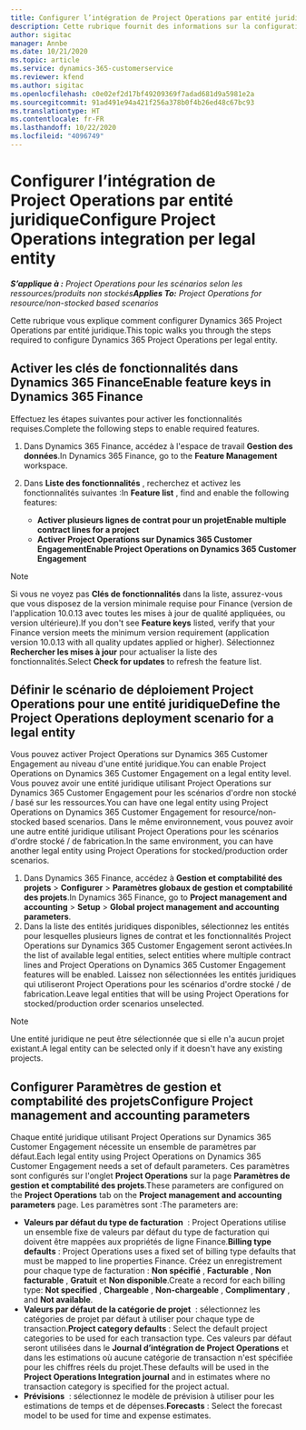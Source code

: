 ```yaml
---
title: Configurer l’intégration de Project Operations par entité juridique
description: Cette rubrique fournit des informations sur la configuration de l'intégration par entité juridique dans Project Operations.
author: sigitac
manager: Annbe
ms.date: 10/21/2020
ms.topic: article
ms.service: dynamics-365-customerservice
ms.reviewer: kfend
ms.author: sigitac
ms.openlocfilehash: c0e02ef2d17bf49209369f7adad681d9a5981e2a
ms.sourcegitcommit: 91ad491e94a421f256a378b0f4b26ed48c67bc93
ms.translationtype: HT
ms.contentlocale: fr-FR
ms.lasthandoff: 10/22/2020
ms.locfileid: "4096749"
---
```

# <a name="configure-project-operations-integration-per-legal-entity"></a><span data-ttu-id="13f07-103">Configurer l’intégration de Project Operations par entité juridique</span><span class="sxs-lookup"><span data-stu-id="13f07-103">Configure Project Operations integration per legal entity</span></span> 

<span data-ttu-id="13f07-104">_**S’applique à :** Project Operations pour les scénarios selon les ressources/produits non stockés_</span><span class="sxs-lookup"><span data-stu-id="13f07-104">_**Applies To:** Project Operations for resource/non-stocked based scenarios_</span></span>

<span data-ttu-id="13f07-105">Cette rubrique vous explique comment configurer Dynamics 365 Project Operations par entité juridique.</span><span class="sxs-lookup"><span data-stu-id="13f07-105">This topic walks you through the steps required to configure Dynamics 365 Project Operations per legal entity.</span></span>

## <a name="enable-feature-keys-in-dynamics-365-finance"></a><span data-ttu-id="13f07-106">Activer les clés de fonctionnalités dans Dynamics 365 Finance</span><span class="sxs-lookup"><span data-stu-id="13f07-106">Enable feature keys in Dynamics 365 Finance</span></span>

<span data-ttu-id="13f07-107">Effectuez les étapes suivantes pour activer les fonctionnalités requises.</span><span class="sxs-lookup"><span data-stu-id="13f07-107">Complete the following steps to enable required features.</span></span>

1. <span data-ttu-id="13f07-108">Dans Dynamics 365 Finance, accédez à l'espace de travail **Gestion des données**.</span><span class="sxs-lookup"><span data-stu-id="13f07-108">In Dynamics 365 Finance, go to the **Feature Management** workspace.</span></span>
2. <span data-ttu-id="13f07-109">Dans **Liste des fonctionnalités** , recherchez et activez les fonctionnalités suivantes :</span><span class="sxs-lookup"><span data-stu-id="13f07-109">In **Feature list** , find and enable the following features:</span></span>
  
    - <span data-ttu-id="13f07-110">**Activer plusieurs lignes de contrat pour un projet**</span><span class="sxs-lookup"><span data-stu-id="13f07-110">**Enable multiple contract lines for a project**</span></span>
    - <span data-ttu-id="13f07-111">**Activer Project Operations sur Dynamics 365 Customer Engagement**</span><span class="sxs-lookup"><span data-stu-id="13f07-111">**Enable Project Operations on Dynamics 365 Customer Engagement**</span></span>

> [!NOTE]
> <span data-ttu-id="13f07-112">Si vous ne voyez pas **Clés de fonctionnalités** dans la liste, assurez-vous que vous disposez de la version minimale requise pour Finance (version de l'application 10.0.13 avec toutes les mises à jour de qualité appliquées, ou version ultérieure).</span><span class="sxs-lookup"><span data-stu-id="13f07-112">If you don't see **Feature keys** listed, verify that your Finance version meets the minimum version requirement (application version 10.0.13 with all quality updates applied or higher).</span></span> <span data-ttu-id="13f07-113">Sélectionnez **Rechercher les mises à jour** pour actualiser la liste des fonctionnalités.</span><span class="sxs-lookup"><span data-stu-id="13f07-113">Select **Check for updates** to refresh the feature list.</span></span>

## <a name="define-the-project-operations-deployment-scenario-for-a-legal-entity"></a><span data-ttu-id="13f07-114">Définir le scénario de déploiement Project Operations pour une entité juridique</span><span class="sxs-lookup"><span data-stu-id="13f07-114">Define the Project Operations deployment scenario for a legal entity</span></span>

<span data-ttu-id="13f07-115">Vous pouvez activer Project Operations sur Dynamics 365 Customer Engagement au niveau d'une entité juridique.</span><span class="sxs-lookup"><span data-stu-id="13f07-115">You can enable Project Operations on Dynamics 365 Customer Engagement on a legal entity level.</span></span> <span data-ttu-id="13f07-116">Vous pouvez avoir une entité juridique utilisant Project Operations sur Dynamics 365 Customer Engagement pour les scénarios d'ordre non stocké / basé sur les ressources.</span><span class="sxs-lookup"><span data-stu-id="13f07-116">You can have one legal entity using Project Operations on Dynamics 365 Customer Engagement for resource/non-stocked based scenarios.</span></span> <span data-ttu-id="13f07-117">Dans le même environnement, vous pouvez avoir une autre entité juridique utilisant Project Operations pour les scénarios d'ordre stocké / de fabrication.</span><span class="sxs-lookup"><span data-stu-id="13f07-117">In the same environment, you can have another legal entity using Project Operations for stocked/production order scenarios.</span></span>

1. <span data-ttu-id="13f07-118">Dans Dynamics 365 Finance, accédez à **Gestion et comptabilité des projets** > **Configurer** > **Paramètres globaux de gestion et comptabilité des projets**.</span><span class="sxs-lookup"><span data-stu-id="13f07-118">In Dynamics 365 Finance, go to **Project management and accounting** > **Setup** > **Global project management and accounting parameters**.</span></span>
2. <span data-ttu-id="13f07-119">Dans la liste des entités juridiques disponibles, sélectionnez les entités pour lesquelles plusieurs lignes de contrat et les fonctionnalités Project Operations sur Dynamics 365 Customer Engagement seront activées.</span><span class="sxs-lookup"><span data-stu-id="13f07-119">In the list of available legal entities, select entities where multiple contract lines and Project Operations on Dynamics 365 Customer Engagement features will be enabled.</span></span> <span data-ttu-id="13f07-120">Laissez non sélectionnées les entités juridiques qui utiliseront Project Operations pour les scénarios d'ordre stocké / de fabrication.</span><span class="sxs-lookup"><span data-stu-id="13f07-120">Leave legal entities that will be using Project Operations for stocked/production order scenarios unselected.</span></span>

> [!NOTE]
> <span data-ttu-id="13f07-121">Une entité juridique ne peut être sélectionnée que si elle n'a aucun projet existant.</span><span class="sxs-lookup"><span data-stu-id="13f07-121">A legal entity can be selected only if it doesn't have any existing projects.</span></span>

## <a name="configure-project-management-and-accounting-parameters"></a><span data-ttu-id="13f07-122">Configurer Paramètres de gestion et comptabilité des projets</span><span class="sxs-lookup"><span data-stu-id="13f07-122">Configure Project management and accounting parameters</span></span>

<span data-ttu-id="13f07-123">Chaque entité juridique utilisant Project Operations sur Dynamics 365 Customer Engagement nécessite un ensemble de paramètres par défaut.</span><span class="sxs-lookup"><span data-stu-id="13f07-123">Each legal entity using Project Operations on Dynamics 365 Customer Engagement needs a set of default parameters.</span></span> <span data-ttu-id="13f07-124">Ces paramètres sont configurés sur l'onglet **Project Operations** sur la page **Paramètres de gestion et comptabilité des projets**.</span><span class="sxs-lookup"><span data-stu-id="13f07-124">These parameters are configured on the **Project Operations** tab on the **Project management and accounting parameters** page.</span></span> <span data-ttu-id="13f07-125">Les paramètres sont :</span><span class="sxs-lookup"><span data-stu-id="13f07-125">The parameters are:</span></span>

  - <span data-ttu-id="13f07-126">**Valeurs par défaut du type de facturation**  : Project Operations utilise un ensemble fixe de valeurs par défaut du type de facturation qui doivent être mappées aux propriétés de ligne Finance.</span><span class="sxs-lookup"><span data-stu-id="13f07-126">**Billing type defaults** : Project Operations uses a fixed set of billing type defaults that must be mapped to line properties Finance.</span></span> <span data-ttu-id="13f07-127">Créez un enregistrement pour chaque type de facturation : **Non spécifié** , **Facturable** , **Non facturable** , **Gratuit** et **Non disponible**.</span><span class="sxs-lookup"><span data-stu-id="13f07-127">Create a record for each billing type: **Not specified** , **Chargeable** , **Non-chargeable** , **Complimentary** , and **Not available**.</span></span>
  - <span data-ttu-id="13f07-128">**Valeurs par défaut de la catégorie de projet**  : sélectionnez les catégories de projet par défaut à utiliser pour chaque type de transaction.</span><span class="sxs-lookup"><span data-stu-id="13f07-128">**Project category defaults** : Select the default project categories to be used for each transaction type.</span></span> <span data-ttu-id="13f07-129">Ces valeurs par défaut seront utilisées dans le **Journal d’intégration de Project Operations** et dans les estimations où aucune catégorie de transaction n'est spécifiée pour les chiffres réels du projet.</span><span class="sxs-lookup"><span data-stu-id="13f07-129">These defaults will be used in the **Project Operations Integration journal** and in estimates where no transaction category is specified for the project actual.</span></span>
  - <span data-ttu-id="13f07-130">**Prévisions**  : sélectionnez le modèle de prévision à utiliser pour les estimations de temps et de dépenses.</span><span class="sxs-lookup"><span data-stu-id="13f07-130">**Forecasts** : Select the forecast model to be used for time and expense estimates.</span></span>
